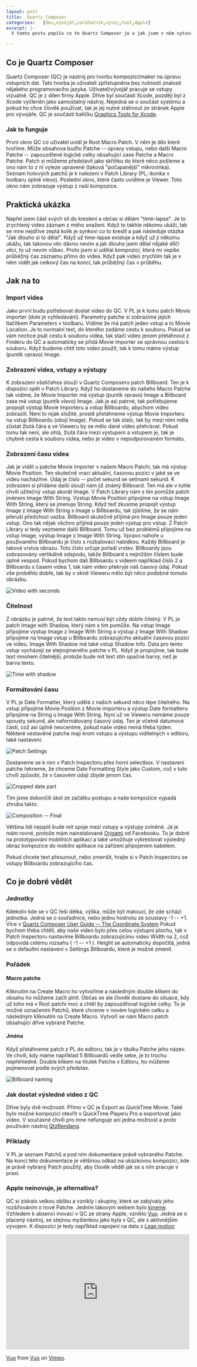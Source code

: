```yaml
---
layout: post
title:  Quartz Composer
categories:   [dev,vývojář,začátečník,vývoj,tool,Apple]
excerpt: |-
  V tomto postu popíšu co to Quartz Composer je a jak jsem v něm vytvořil něco co je mi k užitku.

---
```



## Co je Quartz Composer
Quartz Composer (QC) je nástroj pro tvorbu kompozicí/maker na úpravu vstupních dat. Tato tvorba je uživateli zpřístupněna bez nutnosti znalosti nějakého programovacího jazyka. Uživatel/vývojář pracuje se vstupy vizuálně.
QC je z dílen firmy Apple. Dříve byl součástí Xcode, později byl z Xcode vyčleněn jako samostatný nástroj. Nejedná se o součást systému a pokud ho chce člověk používat, tak je jej nutné stáhnout ze stránek Apple pro vývojáře. QC je součástí balíčku [Graphics Tools for Xcode](https://developer.apple.com/downloads/index.action?q=quartz).

### Jak to funguje
První okno QC co uživatel uvidí je Root Macro Patch. V něm je dílo které tvoříme. Může obsahova buďto Patche -- úpravy vstupu, nebo další Macro Patche -- zapouzdřené logické celky obsahující zase Patche a Macro Patche.
Patch si můžeme představit jako skříňku do které něco pošleme a ono nám to z ní vyleze upravené (taková "počapanější" mikrovlnka).
Seznam hotových patchů je k nalezení v Patch Library (PL; ikonka v toolbaru úplně vlevo).
Poslední okno, které často uvidíme je Viewer. Toto okno nám zobrazuje výstup z naší kompozice.

## Praktická ukázka
Napřel jsem část svých sil do kreslení a občas si dělám "time-lapse". Je to zrychlený video záznam z mého snažení. Když to takhle někomu ukáži, tak se mne nejdříve zeptá kolik je synkovi co to kreslil a pak následuje otázka "Jak dlouho si to dělal". Když už time-lapse existuje a když už jí někomu ukážu, tak takovou věc dávno nevím a jak dlouho jsem dělal nějaké dílčí věci, to už nevím vůbec. Proto jsem si udělal kompozici, která mi vepíše průběžný čas záznamu přímo do videa. Když pak video zrychlím tak je v něm vidět jak celkový čas na konci, tak průběžný čas v průběhu.

## Jak na to

### Import videa
Jako první budu potřebovat dostat video do QC. V PL je k tomu patch Movie importer (dole je vyhledávání). Parametry patche si zobrazíme jejich tlačítkem Parameters v toolbaru. Vidíme že má patch jeden vstup a to Movie Location. Je to normalní text, do kterého zadáme cestu k souboru. Pokud se vám nechce psát cestu k souboru videa, tak stačí video jenom přetáhnout z Finderu do QC a automaticky se přidá Movie importer se správnou cestou k souboru.
Když budeme chtít toto video použít, tak k tomu máme výstup (puntík vpravo) Image.

### Zobrazení videa, vstupy a výstupy
K zobrazení všeličehos slouží v Quartz Composeru patch Billboard. Ten je k dispozici opět v Patch Library. Když ho dostaneme do našeho Macro Patche tak vidíme, že Movie Importer má výstup (puntík vpravo) Image a Billboard zase má vstup (puntík vlevo) Image.
Jak je asi patrné, tak potřebujeme propojit výstup Movie Importeru a vstup Billboardu, abychom video zobrazili. Není to nijak složité, prostě přetáhneme výstup Movie Importeru na vstup Billboardu (obojí Image). Pokud se tak stalo, tak by mezi nimi měla zůstat žlutá čára a ve Vieweru by se mělo dané video přehrávat. Pokud tomu tak není, ale ohlá, žlutá čára mezi výstupem a vstupem je, tak je chybně cesta k souboru videa, nebo je video v nepodporovaném formátu.

### Zobrazení času videa
Jak je vidět u patche Movie Importer v našem Macro Patchi, tak má výstup Movie Position. Ten skutečně vrací aktuální, časovou pozici v jaké se ve videu nacházíme. Údaj je číslo -- počet sekund se setinami sekund.  K zobrazení si přidáme další slouží nám již známý Billboard. Ten má ale v tuhle chvíli užitečný vstup akorát Image. V Patch Library nám s tím pomůže patch jménem Image With String. Výstup Movie Position připojíme na vstup Image With String, který se jmenuje String.
Když teď zkusíme propojit výstup Image z Image With String s Image u Billboardu, tak zjístíme, že se nám přeruší předchozí vazba. Billboard skutečně příjímá pro Image pouze jeden vstup. Ono tak nějak všchno příjímá pouze jeden výstup pro vstup. Z Patch Library si tedy vezmeme další Billboard. Tomu už bez problémů přípojíme na vstup Image, výstup Image z Image With String.
Vpravo nahoře u používaného Billboardu je číslo s rozbalovací nabídkou. Každý Billboard je taková vrstva obrazu. Toto číslo určuje pořadí vrstev. Billboardy jsou zobrazovány vertikálně odspodu, takže Billboard s nejnižším číslem bude úplně vespod. Pokud bychom dali Billboardu s videem například číslo 2 a Billboardu s časem videa 1, tak nám video překryje náš časový údaj.
Pokud vše proběhlo dobře, tak by v okně Vieweru mělo být něco podobné tomuto obrázku.

![Video with seconds](https://files.app.net/7hw4vSf-j.png)

### Čitelnost
Z obrázku je patrné, že text takto nemusí být vždy dobře čitelný. V PL je patch Image with Shadow, který nám s tím pomůže.
Na vstup Image připojíme výstup Image z Image With String a výstup z Image With Shadow připojíme na Image vstup u Billboardu zobrazujícího aktuální časovou pozici ve videu. Image With Shadow má také vstup Shadow Info. Data pro tento vstup vycházejí ze stejnojmeného patche v PL. Když je propojíme, tak bude text mnohem čitelnější, protože bude mít text stín opačné barvy, než je barva textu.

![Time with shadow](https://files.app.net/7hmm2nPVW.png)

### Formátování času
V PL je Date Formatter, který udělá z našich sekund něco lépe čitelného. Na vstup připojíme Movie Position z Movie importeru a výstup Date formatteru připojíme na String u Image With String. Nyní už ve Vieweru nemáme pouze spousty sekund, ale naformátovaný časový údaj. Ten je včetně datumové části, což asi úplně neoceníme, pokud naše video nemá třeba týden. Některé vestavěné patche mají krom vstupu a výstupu viditelných v editoru, také nastavení.

![Patch Settings](https://files.app.net/7hm7wPLGa.png)

Dostaneme se k nim v Patch Inspectoru přes horní selectbox. V nastavení patche řekneme, že chceme Date Formatting Style jako Custom, což v tuto chvíli způsobí, že v časovém údaji zbyde jenom čas.

![Cropped date part](https://files.app.net/7hm7bbcfE.png)

Tím jsme dokončili úkol ze začátku postupu a naše kompozice vypadá zhruba takto.

![Composition -- Final](https://files.app.net/7hmh9hCXV.png)

Většina lidí nejspíš bude mít spoje mezi vstupy a výstupy zvlněné. Já je mám rovné, protože mám nainstalované [Origami](http://facebook.github.io/origami/download/) od Facebooku. To je dobré na prototypování mobilních aplikací a také umožňuje vykreslovat výsledný obraz kompozice do mobilní aplikace na zařízení připojeném kabelem.

Pokud chcete text přesunout, nebo zmenšit, hrajte si v Patch Inspectoru se vstupy Billboardu zobrazujícího čas.

## Co je dobré vědět

### Jednotky
Kdekoliv kde se v QC řeší délka, výška, může být matoucí, že zde schází jednotka. Jedná se o souřadnice, nebo jednu hodnotu ze soustavy -1 -- +1. Více v [Quartz Composer User Guide -- The Coordinate System](https://developer.apple.com/library/mac/documentation/GraphicsImaging/Conceptual/QuartzComposerUserGuide/qc_concepts/qc_concepts.html#//apple_ref/doc/uid/TP40005381-CH212-DontLinkElementID_5)
Pokud bychom třeba chtěli, aby naše video bylo přes celou výstupní plochu, tak v Patch Inspectoru nastavíme Billboardu zobrazujícímu video Width na 2, což odpovídá celému rozsahu ( -1 -- +1 ). Height se automaticky dopočítá, jedná se o defaultní nastavení v Settings Billboardu, které je možné zmenit.

### Pořádek

#### Macro patche
Kliknutím na Create Macro ho vytvoříme a následným double klikem do obsahu ho můžeme začít plnit. Občas se ale člověk dostane do situace, kdy už toho má v Root patchi moc a chtěl by zapouzdřovat logické celky. To je možné označením Patchů, které chceme v novém logickém celku a následným kliknutím na Create Macro. Vytvoří se nám Macro patch obsahující dříve vybrané Patche.

#### Jména
Když přetáhneme patch z PL do editoru, tak je v titulku Patche jeho název. Ve chvíli, kdy máme například 5 Billboardů vedle sebe, je to trochu nepřehledné. Double klikem na titulek Patche v Editoru, ho můžeme pojmenovat podle svých představ.

![Billboard naming](https://files.app.net/7hm1fnJZn.png)

### Jak dostat výsledné video z QC
Dříve byly dvě možnosti. Přímo v QC je Export as QuickTime Movie. Také bylo možné kompozici otevřít v QuickTime Playeru Pro a exportovat jako video.
V současné chvíli pro mne nefunguje ani jedna možnost a proto používám nástroj [QtzRendang](https://code.google.com/p/qtzrendang/).

### Příklady
V PL je seznam Patchů a pod ním dokumentace právě vybraného Patche. Na konci této dokumentace je většinou odkaz na ukázkovou kompozici, kde je právě vybraný Patch použitý, aby člověk věděl jak se s ním pracuje v praxi.

### Apple neinovuje, je alternativa?
QC si získalo velkou oblibu a vznikly i skupiny, které se zabývaly jeho rozšiřováním o nové Patche. Jedním takovým webem bylo [kineme](http://kineme.net). Vzhledem k absenci inovací v QC ze strany Apple, vzniklo [Vuo](https://vuo.org). Jedná se o placený nástroj, se stejnou myšlenkou jako byla v QC, ale s aktivnějším vývojem. K dispozici je tedy například napojení na data z [Leap motion](https://www.leapmotion.com)

<iframe src="https://player.vimeo.com/video/114212032" width="500" height="313" frameborder="0" webkitallowfullscreen mozallowfullscreen allowfullscreen></iframe> <p><a href="https://vimeo.com/114212032">Vuo</a> from <a href="https://vimeo.com/vuo">Vuo</a> on <a href="https://vimeo.com">Vimeo</a>.</p>
